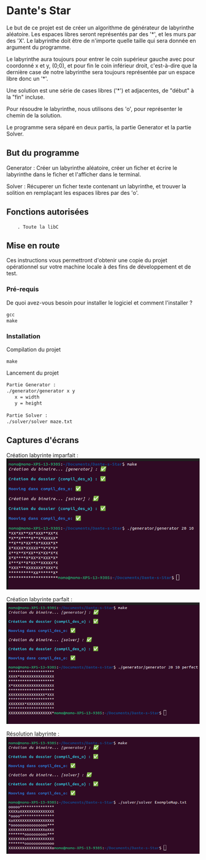 # Dante's Star

Le but de ce projet est de créer un algorithme de générateur de labyrinthe aléatoire. Les espaces libres seront représentés par des '*', et les murs par des 'X'. Le labyrinthe doit être de n'importe quelle taille qui sera donnée en argument du programme.

Le labyrinthe aura toujours pour entrer le coin supérieur gauche avec pour coordonné x et y, (0;0), et pour fin le coin inférieur droit, c'est-à-dire que la dernière case de notre labyrinthe sera toujours représentée par un espace libre donc un '*'.

Une solution est une série de cases libres ('*') et adjacentes, de "début" à la "fin" incluse.

Pour résoudre le labyrinthe, nous utilisons des 'o', pour représenter le chemin de la solution.

Le programme sera séparé en deux partis, la partie Generator et la partie Solver.

## But du programme

Generator : Créer un labyrinthe aléatoire, créer un ficher et écrire le labyrinthe dans le ficher et l'afficher dans le terminal.

Solver : Récuperer un ficher texte contenant un labyrinthe, et trouver la solition en remplaçant les espaces libres par des 'o'.

## Fonctions autorisées

```
	. Toute la libC
```

## Mise en route

Ces instructions vous permettront d'obtenir une copie du projet opérationnel sur votre machine locale à des fins de développement et de test.

### Pré-requis

De quoi avez-vous besoin pour installer le logiciel et comment l'installer ?

```
gcc
make
```

### Installation

Compilation du projet

```
make
```

Lancement du projet

```
Partie Generator :
./generator/generator x y
   x = width
   y = height

Partie Solver :
./solver/solver maze.txt

```

## Captures d'écrans

Création labyrinte imparfait :
![Screenshot](screenshots/screen.png)

Création labyrinte parfait :
![Screenshot](screenshots/screen2.png)

Résolution labyrinte :
![Screenshot](screenshots/screen3.png)



